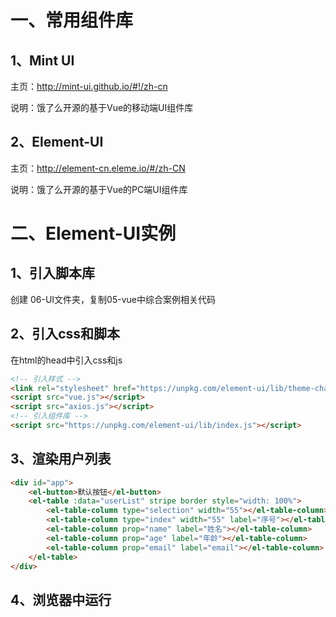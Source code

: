 # 一、常用组件库

## 1、Mint UI

主页：http://mint-ui.github.io/#!/zh-cn

说明：饿了么开源的基于Vue的移动端UI组件库

## 2、Element-UI

主页：http://element-cn.eleme.io/#/zh-CN

说明：饿了么开源的基于Vue的PC端UI组件库



# 二、Element-UI实例

## 1、引入脚本库

创建 06-UI文件夹，复制05-vue中综合案例相关代码

## 2、引入css和脚本

在html的head中引入css和js 

```html
<!-- 引入样式 -->
<link rel="stylesheet" href="https://unpkg.com/element-ui/lib/theme-chalk/index.css">
<script src="vue.js"></script>
<script src="axios.js"></script>
<!-- 引入组件库 -->
<script src="https://unpkg.com/element-ui/lib/index.js"></script>
```

## 3、渲染用户列表

 

```html
<div id="app">
    <el-button>默认按钮</el-button>
    <el-table :data="userList" stripe border style="width: 100%">
        <el-table-column type="selection" width="55"></el-table-column>
        <el-table-column type="index" width="55" label="序号"></el-table-column>
        <el-table-column prop="name" label="姓名"></el-table-column>
        <el-table-column prop="age" label="年龄"></el-table-column>
        <el-table-column prop="email" label="email"></el-table-column>
    </el-table>
</div>
```

## 4、浏览器中运行